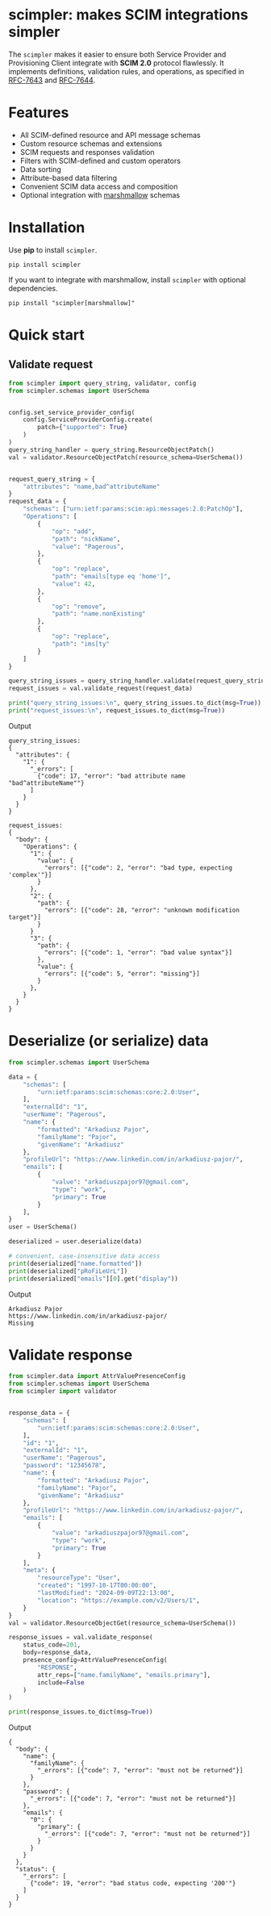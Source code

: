 # scimpler: makes SCIM integrations simpler


The `scimpler` makes it easier to ensure both Service Provider and Provisioning Client
integrate with **SCIM 2.0** protocol flawlessly. It implements definitions, validation rules, and
operations, as specified in [RFC-7643](https://www.rfc-editor.org/rfc/rfc7643) 
and [RFC-7644](https://www.rfc-editor.org/rfc/rfc7644).

# Features
- All SCIM-defined resource and API message schemas
- Custom resource schemas and extensions
- SCIM requests and responses validation
- Filters with SCIM-defined and custom operators
- Data sorting
- Attribute-based data filtering
- Convenient SCIM data access and composition
- Optional integration with [marshmallow](docs/api_reference/scimpler_ext/marshmallow.md) schemas

# Installation

Use **pip** to install `scimpler`.

```
pip install scimpler
```

If you want to integrate with marshmallow, install `scimpler` with optional dependencies.

```
pip install "scimpler[marshmallow]"
```

# Quick start
## Validate request

```python
from scimpler import query_string, validator, config
from scimpler.schemas import UserSchema


config.set_service_provider_config(
    config.ServiceProviderConfig.create(
        patch={"supported": True}
    )
)
query_string_handler = query_string.ResourceObjectPatch()
val = validator.ResourceObjectPatch(resource_schema=UserSchema())


request_query_string = {
    "attributes": "name,bad^attributeName"
}
request_data = {
    "schemas": ["urn:ietf:params:scim:api:messages:2.0:PatchOp"],
    "Operations": [
        {
            "op": "add",
            "path": "nickName",
            "value": "Pagerous",
        },
        {
            "op": "replace",
            "path": "emails[type eq 'home']",
            "value": 42,
        },
        {
            "op": "remove",
            "path": "name.nonExisting"
        },
        {
            "op": "replace",
            "path": "ims[ty"
        }
    ]
}

query_string_issues = query_string_handler.validate(request_query_string)
request_issues = val.validate_request(request_data)

print("query_string_issues:\n", query_string_issues.to_dict(msg=True))
print("request_issues:\n", request_issues.to_dict(msg=True))
```

Output
```
query_string_issues:
{
  "attributes": {
    "1": {
      "_errors": [
        {"code": 17, "error": "bad attribute name "bad^attributeName""}
      ]
    }
  }
}

request_issues:
{
  "body": {
    "Operations": {
      "1": {
        "value": {
          "errors": [{"code": 2, "error": "bad type, expecting 'complex'"}]
        }
      },
      "2": {
        "path": {
          "errors": [{"code": 28, "error": "unknown modification target"}]
        }
      }
      "3": {
        "path": {
          "errors": [{"code": 1, "error": "bad value syntax"}]
        },
        "value": {
          "errors": [{"code": 5, "error": "missing"}]
        }
      },
    }
  }
}
```

# Deserialize (or serialize) data

```python
from scimpler.schemas import UserSchema

data = {
    "schemas": [
        "urn:ietf:params:scim:schemas:core:2.0:User",
    ],
    "externalId": "1",
    "userName": "Pagerous",
    "name": {
        "formatted": "Arkadiusz Pajor",
        "familyName": "Pajor",
        "givenName": "Arkadiusz"
    },
    "profileUrl": "https://www.linkedin.com/in/arkadiusz-pajor/",
    "emails": [
        {
            "value": "arkadiuszpajor97@gmail.com",
            "type": "work",
            "primary": True
        }
    ],
}
user = UserSchema()

deserialized = user.deserialize(data)

# convenient, case-insensitive data access
print(deserialized["name.formatted"])
print(deserialized["pRoFiLeUrL"])
print(deserialized["emails"][0].get("display"))
```
Output
```
Arkadiusz Pajor
https://www.linkedin.com/in/arkadiusz-pajor/
Missing
```

# Validate response

```python
from scimpler.data import AttrValuePresenceConfig
from scimpler.schemas import UserSchema
from scimpler import validator


response_data = {
    "schemas": [
        "urn:ietf:params:scim:schemas:core:2.0:User",
    ],
    "id": "1",
    "externalId": "1",
    "userName": "Pagerous",
    "password": "12345678",
    "name": {
        "formatted": "Arkadiusz Pajor",
        "familyName": "Pajor",
        "givenName": "Arkadiusz"
    },
    "profileUrl": "https://www.linkedin.com/in/arkadiusz-pajor/",
    "emails": [
        {
            "value": "arkadiuszpajor97@gmail.com",
            "type": "work",
            "primary": True
        }
    ],
    "meta": {
        "resourceType": "User",
        "created": "1997-10-17T00:00:00",
        "lastModified": "2024-09-09T22:13:00",
        "location": "https://example.com/v2/Users/1",
    }
}
val = validator.ResourceObjectGet(resource_schema=UserSchema())

response_issues = val.validate_response(
    status_code=201,
    body=response_data,
    presence_config=AttrValuePresenceConfig(
        "RESPONSE",
        attr_reps=["name.familyName", "emails.primary"],
        include=False
    )
)

print(response_issues.to_dict(msg=True))
```
Output
```
{
  "body": {
    "name": {
      "familyName": {
        "_errors": [{"code": 7, "error": "must not be returned"}]
      }
    },
    "password": {
      "_errors": [{"code": 7, "error": "must not be returned"}]
    },
    "emails": {
      "0": {
        "primary": {
          "_errors": [{"code": 7, "error": "must not be returned"}]
        }
      }
    }
  },
  "status": {
    "_errors": [
      {"code": 19, "error": "bad status code, expecting '200'"}
    ]
  }
}
```
